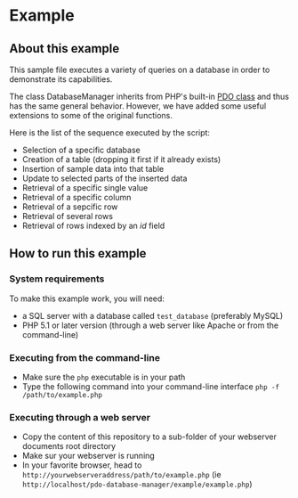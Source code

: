 # Example

## About this example

This sample file executes a variety of queries on a database in order to demonstrate its capabilities.

The class DatabaseManager inherits from PHP's built-in [PDO class](http://php.net/manual/en/class.pdo.php) and thus has the same general behavior. However, we have added some useful extensions to some of the original functions.

Here is the list of the sequence executed by the script:
* Selection of a specific database
* Creation of a table (dropping it first if it already exists)
* Insertion of sample data into that table
* Update to selected parts of the inserted data
* Retrieval of a specific single value
* Retrieval of a specific column
* Retrieval of a sepcific row
* Retrieval of several rows
* Retrieval of rows indexed by an _id_ field

## How to run this example

### System requirements

To make this example work, you will need:
* a SQL server with a database called `test_database` (preferably MySQL)
* PHP 5.1 or later version (through a web server like Apache or from the command-line)

### Executing from the command-line

* Make sure the `php` executable is in your path
* Type the following command into your command-line interface `php -f /path/to/example.php`

### Executing through a web server

* Copy the content of this repository to a sub-folder of your webserver documents root directory
* Make sur your webserver is running
* In your favorite browser, head to `http://yourwebserveraddress/path/to/example.php` (ie `http://localhost/pdo-database-manager/example/example.php`)
